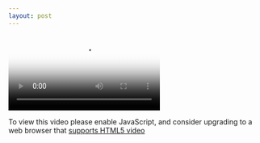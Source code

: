 ```yaml
---
layout: post
---
```


<video
    id="my-player"
    class="video-js"
    controls
    preload="auto"
    poster="//vjs.zencdn.net/v/oceans.png"
    data-setup='{}'>
  <source src="//vjs.zencdn.net/v/oceans.mp4" type="video/mp4"></source>
  <source src="//vjs.zencdn.net/v/oceans.webm" type="video/webm"></source>
  <source src="//vjs.zencdn.net/v/oceans.ogv" type="video/ogg"></source>
  <p class="vjs-no-js">
    To view this video please enable JavaScript, and consider upgrading to a
    web browser that
    <a href="https://videojs.com/html5-video-support/" target="_blank">
      supports HTML5 video
    </a>
  </p>
</video>

<script>
    var options = {};

    var player = videojs('my-player', options, function onPlayerReady() {
    videojs.log('Your player is ready!');

    // In this context, `this` is the player that was created by Video.js.
    this.play();

    // How about an event listener?
    this.on('ended', function() {
        videojs.log('Awww...over so soon?!');
    });
    });
</script>